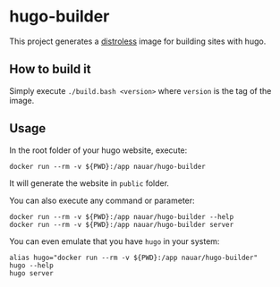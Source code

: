 # hugo-builder

This project generates a [distroless](https://github.com/GoogleContainerTools/distroless) image for building sites with hugo.

## How to build it

Simply execute `./build.bash <version>` where `version` is the tag of the image.

## Usage

In the root folder of your hugo website, execute:

```
docker run --rm -v ${PWD}:/app nauar/hugo-builder
```

It will generate the website in `public` folder.

You can also execute any command or parameter:

```
docker run --rm -v ${PWD}:/app nauar/hugo-builder --help
docker run --rm -v ${PWD}:/app nauar/hugo-builder server
```

You can even emulate that you have `hugo` in your system:

```
alias hugo="docker run --rm -v ${PWD}:/app nauar/hugo-builder"
hugo --help
hugo server
```